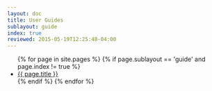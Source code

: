 ```yaml
---
layout: doc
title: User Guides
sublayout: guide
index: true
reviewed: 2015-05-19T12:25:48-04:00
---
```


<ul>
{% for page in site.pages %}
{% if page.sublayout == 'guide' and page.index != true %}
  <li><a href="{{ site.baseurl }}{{ page.url }}">{{ page.title }}</a></li>
{% endif %}
{% endfor %}
</ul>
